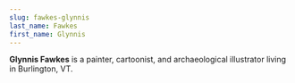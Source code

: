 ```yaml
---
slug: fawkes-glynnis
last_name: Fawkes
first_name: Glynnis
---
```

**Glynnis Fawkes** is a painter, cartoonist, and archaeological illustrator living in Burlington, VT.